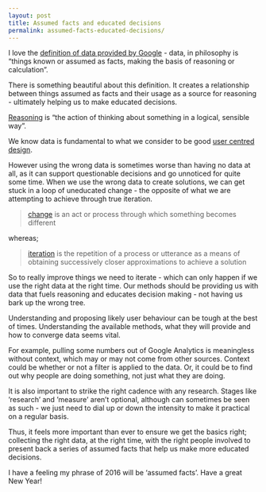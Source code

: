```yaml
---
layout: post
title: Assumed facts and educated decisions
permalink: assumed-facts-educated-decisions/
---
```

I love the [definition of data provided by Google](https://www.google.co.uk/webhp?sourceid=chrome-instant&ion=1&espv=2&ie=UTF-8#q=data%20definition) - data, in philosophy is “things known or assumed as facts, making the basis of reasoning or calculation”. 

There is something beautiful about this definition. It creates a relationship between things assumed as facts and their usage as a source for reasoning - ultimately helping us to make educated decisions. 

[Reasoning](https://www.google.co.uk/webhp?sourceid=chrome-instant&ion=1&espv=2&ie=UTF-8#q=reasoning+definition) is “the action of thinking about something in a logical, sensible way”.

We know data is fundamental to what we consider to be good [user centred design](https://en.wikipedia.org/wiki/User-centered_design). 

However using the wrong data is sometimes worse than having no data at all, as it can support questionable decisions and go unnoticed for quite some time. When we use the wrong data to create solutions, we can get stuck in a loop of uneducated change - the opposite of what we are attempting to achieve through true iteration. 

> [change](https://www.google.co.uk/webhp?sourceid=chrome-instant&ion=1&espv=2&ie=UTF-8#q=definition%20of%20change) is an act or process through which something becomes different

whereas;

> [iteration](https://www.google.co.uk/webhp?sourceid=chrome-instant&ion=1&espv=2&ie=UTF-8#q=iteration+definition) is the repetition of a process or utterance as a means of obtaining successively closer approximations to achieve a solution

So to really improve things we need to iterate - which can only happen if we use the right data at the right time. Our methods should be providing us with data that fuels reasoning and educates decision making - not having us bark up the wrong tree. 

Understanding and proposing likely user behaviour can be tough at the best of times. Understanding the available methods, what they will provide and how to converge data seems vital. 

For example, pulling some numbers out of Google Analytics is meaningless without context, which may or may not come from other sources. Context could be whether or not a filter is applied to the data. Or, it could be to find out why people are doing something, not just what they are doing.

It is also important to strike the right cadence with any research. Stages like ’research’ and ’measure’ aren’t optional, although can sometimes be seen as such - we just need to dial up or down the intensity to make it practical on a regular basis.

Thus, it feels more important than ever to ensure we get the basics right; collecting the right data, at the right time, with the right people involved to present back a series of assumed facts that help us make more educated decisions.

I have a feeling my phrase of 2016 will be ‘assumed facts’. Have a great New Year! 
